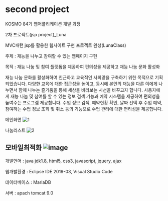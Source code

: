 # second project

KOSMO 84기 웹어플리케이션 개발 과정

2차 프로젝트(jsp project)_Luna

MVC패턴 jsp를 활용한 웹사이트 구현 프로젝트 완성(LunaClass)

주제 : 재능을 나누고 참여할 수 있는 웹페이지 구현

목적 : 재능 나눔 및 참여 플랫폼을 제공하여 편의성을 제공하고 재능 나눔 문화 활성화

재능 나눔 문화를 활성화하여 친근하고 교육적인 사회망을 구축하기 위한 목적으로 기획되었습니다.
다양한 교육에 대한 접근성을 높이고, 동시에 본인의 재능을 다른 이에게 나누면서 함께 나누는 즐거움을 통해 세상을 바라보는 시선을 바꾸고자 합니다.
사용자에게 재능 나눔 및 참여를 할 수 있는 정보 검색 기능과 예약 시스템을 제공하여 편의성을 높여주는 프로그램 제공합니다.
수업 정보 검색, 예약현황 확인, 날짜 선택 후 수업 예약, 참여하는 수업 정보 조회 및 취소 등의 기능으로 수업 관리에 대한 편리성을 제공합니다.

메인화면
![1](https://user-images.githubusercontent.com/79892930/131964006-e6f85087-1fe8-4da4-831f-49fc2131e1d1.PNG)

나눔리스트
![2](https://user-images.githubusercontent.com/79892930/131964015-4154d178-ac59-4b82-869e-3447e17ed3ad.PNG)

모바일최적화
![image](https://user-images.githubusercontent.com/79892930/131851279-a3236736-ac73-4226-811c-268b8b617914.png)
-------------------------------------------------------------------

개발언어 : java jdk1.8,  html5, css3, javascript, jquery, ajax

웹개발환경 : Eclipse IDE 2019-03, Visual Studio Code

데이터베이스 : MariaDB

서버 : apach tomcat 9.0
